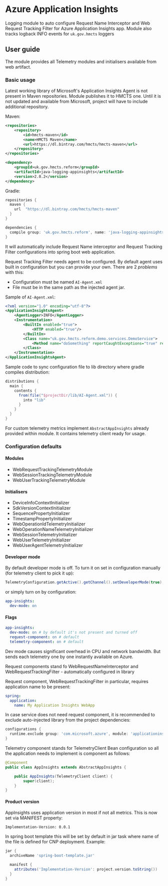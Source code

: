 # Azure Application Insights

Logging module to auto configure Request Name Interceptor and Web Request Tracking Filter for Azure Application Insights app. Module also tracks logback INFO events for `uk.gov.hmcts` loggers

## User guide

The module provides all Telemetry modules and initialisers available from web artifact.

### Basic usage

Latest working library of Microsoft's Application Insights Agent is not present in Maven repositories. Module publishes it to HMCTS one. Until it is not updated and available from Microsoft, project will have to include additional repository.

Maven:

```xml
<repositories>
    <repository>
        <id>hmcts-maven</id>
        <name>HMCTS Maven</name>
        <url>https://dl.bintray.com/hmcts/hmcts-maven</url>
    </repository>
</repositories>

<dependency>
    <groupId>uk.gov.hmcts.reform</groupId>
    <artifactId>java-logging-appinsights</artifactId>
    <version>2.0.2</version>
</dependency>
```

Gradle:

```groovy
repositories {
  maven {
    url  "https://dl.bintray.com/hmcts/hmcts-maven"
  }
}

dependencies {
  compile group: 'uk.gov.hmcts.reform', name: 'java-logging-appinsights', version: '2.0.2'
}
```

It will automatically include Request Name interceptor and Request Tracking Filter configurations into spring boot web application.

Request Tracking Filter needs agent to be configured. By default agent uses built in configuration but you can provide your own. There are 2 _problems_ with this:

- Configuration must be named `AI-Agent.xml`
- File must be in the same path as the injected agent jar.

Sample of `AI-Agent.xml`:

```xml
<?xml version="1.0" encoding="utf-8"?>
<ApplicationInsightsAgent>
    <AgentLogger>INFO</AgentLogger>
    <Instrumentation>
        <BuiltIn enabled="true">
            <HTTP enabled="true"/>
        </BuiltIn>
        <Class name="uk.gov.hmcts.reform.demo.services.DemoService">
            <Method name="doSomething" reportCaughtExceptions="true" reportExecutionTime="true"/>
        </Class>
    </Instrumentation>
</ApplicationInsightsAgent>
```

Sample code to sync configuration file to lib directory where gradle compiles distribution:

```groovy
distributions {
  main {
    contents {
      from(file("$projectDir/lib/AI-Agent.xml")) {
        into "lib"
      }
    }
  }
}
```

For custom telemetry metrics implement `AbstractAppInsights` already provided within module. It contains telemetry client ready for usage.

### Configuration defaults

#### Modules

- WebRequestTrackingTelemetryModule
- WebSessionTrackingTelemetryModule
- WebUserTrackingTelemetryModule

#### Initialisers

- DeviceInfoContextInitializer
- SdkVersionContextInitializer
- SequencePropertyInitializer
- TimestampPropertyInitializer
- WebOperationIdTelemetryInitializer
- WebOperationNameTelemetryInitializer
- WebSessionTelemetryInitializer
- WebUserTelemetryInitializer
- WebUserAgentTelemetryInitializer

#### Developer mode

By default developer mode is off. To turn it on set in configuration manually (for telemetry client to pick it up):

```java
TelemetryConfiguration.getActive().getChannel().setDeveloperMode(true);
```

or simply turn on by configuration:

```yaml
app-insights:
  dev-mode: on
```

#### Flags

```yaml
app-insights:
  dev-mode: on # by default it's not present and turned off
  request-component: on # default
  telemetry-component: on # default
```

Dev mode causes significant overhead in CPU and network bandwidth. But sends each telemetry one by one instantly available on Azure.

Request components stand fo WebRequestNameInterceptor and WebRequestTrackingFilter - automatically configured in library

Request component, WebRequestTrackingFilter in particular, requires application name to be present:

```yaml
spring:
  application:
    name: My Application Insights WebApp
```

In case service does not need request component, it is recommended to exclude auto-injected library from the project dependencies:

```groovy
configurations {
  runtime.exclude group: 'com.microsoft.azure', module: 'applicationinsights-agent'
}
```

Telemetry component stands for TelemetryClient Bean configuration so all the application needs to implement is component as follows:

```java
@Component
public class AppInsights extends AbstractAppInsights {

    public AppInsights(TelemetryClient client) {
        super(client);
    }
}
```

#### Product version

AppInsights uses application version in most if not all metrics. This is now set via MANIFEST property:

```manifest
Implementation-Version: 0.0.1
```

In spring boot template this will be set by default in jar task where name of the file is defined for CNP deployment. Example:

```groovy
jar {
  archiveName 'spring-boot-template.jar'

  manifest {
    attributes('Implementation-Version': project.version.toString())
  }
}
```
